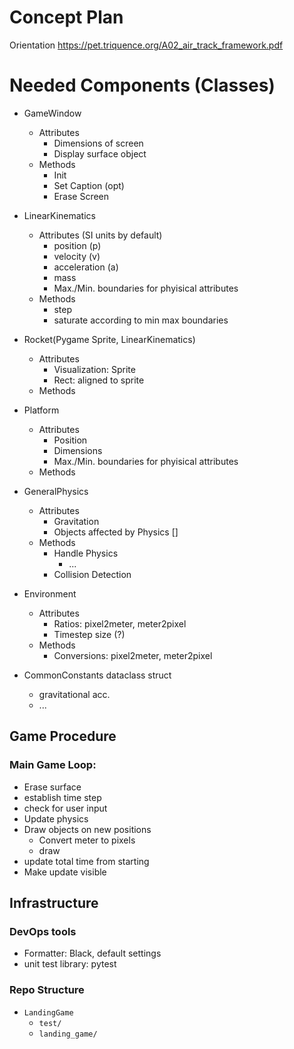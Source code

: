 # Concept Plan
Orientation https://pet.triquence.org/A02_air_track_framework.pdf

# Needed Components (Classes)
* GameWindow
  * Attributes
    * Dimensions of screen
    * Display surface object
  * Methods
    * Init
    * Set Caption (opt)
    * Erase Screen
  
* LinearKinematics
  * Attributes (SI units by default)
    * position (p)
    * velocity (v)
    * acceleration (a)
    * mass
    * Max./Min. boundaries for phyisical attributes
  * Methods
    * step
    * saturate according to min max boundaries

* Rocket(Pygame Sprite, LinearKinematics)
  * Attributes
    * Visualization: Sprite
    * Rect: aligned to sprite
  * Methods

* Platform
  * Attributes
    * Position
    * Dimensions
    * Max./Min. boundaries for phyisical attributes
  * Methods

* GeneralPhysics
  * Attributes
    * Gravitation
    * Objects affected by Physics []
  * Methods
    * Handle Physics
      * ...
    * Collision Detection

* Environment
    * Attributes
      * Ratios: pixel2meter, meter2pixel
      * Timestep size (?)
    * Methods
      * Conversions: pixel2meter, meter2pixel

* CommonConstants dataclass struct
  * gravitational acc.
  * ...


## Game Procedure 
### Main Game Loop:
* Erase surface
* establish time step
* check for user input
* Update physics
* Draw objects on new positions
  * Convert meter to pixels
  * draw
* update total time from starting
* Make update visible

## Infrastructure
### DevOps tools
* Formatter: Black, default settings
* unit test library: pytest
### Repo Structure
* `LandingGame`
  * `test/`
  * `landing_game/`


